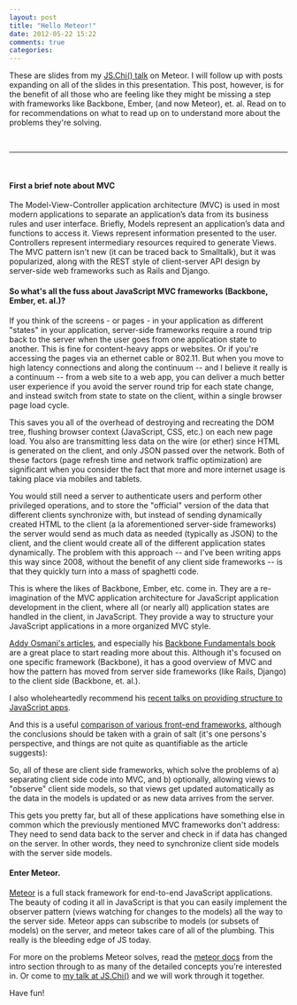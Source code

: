 ```yaml
---
layout: post
title: "Hello Meteor!"
date: 2012-05-22 15:22
comments: true
categories: 
---
```

These are slides from my [JS.Chi() talk](http://www.meetup.com/js-chi/events/59833642) on Meteor. I will follow up with posts expanding on all of the slides in this presentation. This post, however, is for the benefit of all those who are feeling like they might be missing a step with frameworks like Backbone, Ember, (and now Meteor), et. al. Read on to for recommendations on what to read up on to understand more about the problems they're solving.
 
<script async class="speakerdeck-embed" data-id="4fbbc61f15a68f001f027e5a" data-ratio="1.2945638432364097" src="//speakerdeck.com/assets/embed.js"></script>

<br/>
<hr/>
<br/>

<h4>First a brief note about MVC</h4> 

The Model-View-Controller application architecture (MVC) is used in most modern applications to separate an application’s data from its business rules and user interface. Briefly, Models represent an application’s data and functions to access it. Views represent information presented to the user. Controllers represent intermediary resources required to generate Views. The MVC pattern isn't new (it can be traced back to Smalltalk), but it was popularized, along with the REST style of client-server API design by server-side web frameworks such as Rails and Django.

<h4>So what's all the fuss about JavaScript MVC frameworks (Backbone, Ember, et. al.)?</h4>

If you think of the screens - or pages - in your application as different "states" in your application, server-side frameworks require a round trip back to the server when the user goes from one application state to another. This is fine for content-heavy apps or websites. Or if you're accessing the pages via an ethernet cable or 802.11. But when you move to high latency connections and along the continuum -- and I believe it really is a continuum -- from a web site to a web app, you can deliver a much better user experience if you avoid the server round trip for each state change, and instead switch from state to state on the client, within a single browser page load cycle.

This saves you all of the overhead of destroying and recreating the DOM tree, flushing browser context (JavaScript, CSS, etc.) on each new page load. You also are transmitting less data on the wire (or ether) since HTML is generated on the client, and only JSON passed over the network. Both of these factors (page refresh time and network traffic optimization) are significant when you consider the fact that more and more internet usage is taking place via mobiles and tablets.

You would still need a server to authenticate users and perform other privileged operations, and to store the "official" version of the data that different clients synchronize with, but instead of sending dynamically created HTML to the client (a la aforementioned server-side frameworks) the server would send as much data as needed (typically as JSON) to the client, and the client would create all of the different application states dynamically. The problem with this approach -- and I've been writing apps this way since 2008, without the benefit of any client side frameworks -- is that they quickly turn into a mass of spaghetti code.

This is where the likes of Backbone, Ember, etc. come in. They are a re-imagination of the MVC application architecture for JavaScript application development in the client, where all (or nearly all) application states are handled in the client, in JavaScript. They provide a way to structure your JavaScript applications in a more organized MVC style.

[Addy Osmani's articles](http://addyosmani.com/largescalejavascript/), and especially his [Backbone Fundamentals book](http://addyosmani.github.com/backbone-fundamentals/) are a great place to start reading more about this. Although it's focused on one specific framework (Backbone), it has a good overview of MVC and how the pattern has moved from server side frameworks (like Rails, Django) to the client side (Backbone, et. al.).

I also wholeheartedly recommend his [recent talks on providing structure to JavaScript apps](http://addyosmani.com/scalable-javascript-videos/).

And this is a useful [comparison of various front-end frameworks](http://codebrief.com/2012/01/the-top-10-javascript-mvc-frameworks-reviewed/), although the conclusions should be taken with a grain of salt (it's one persons's perspective, and things are not quite as quantifiable as the article suggests):


So, all of these are client side frameworks, which solve the problems of a) separating client side code into MVC, and b) optionally, allowing views to "observe" client side models, so that views get updated automatically as the data in the models is updated or as new data arrives from the server.

This gets you pretty far, but all of these applications have something else in common which the previously mentioned MVC frameworks don't address: They need to send data back to the server and check in if data has changed on the server. In other words, they need to synchronize client side models with the server side models.

<h4>Enter Meteor.</h4> 

[Meteor](http://meteor.com) is a full stack framework for end-to-end JavaScript applications. The beauty of coding it all in JavaScript is that you can easily implement the observer pattern (views watching for changes to the models) all the way to the server side. Meteor
apps can subscribe to models (or subsets of models) on the server, and meteor takes care of all of the plumbing. This really is the bleeding edge of JS today.

For more on the problems Meteor solves, read the [meteor docs](http://docs.meteor.com/) from the intro section through to as many of the detailed concepts you're interested in. Or come to [my talk at JS.Chi()](http://www.meetup.com/js-chi/events/59833642) and we will work through it together.

Have fun!